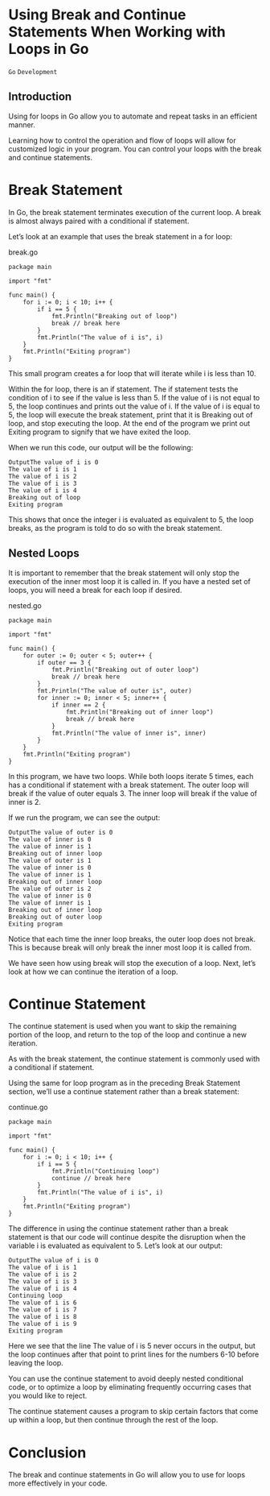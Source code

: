 # Using Break and Continue Statements When Working with Loops in Go

```Go``` ```Development```

## Introduction


Using for loops in Go allow you to automate and repeat tasks in an efficient manner.


Learning how to control the operation and flow of loops will allow for customized logic in your program.  You can control your loops with the break and continue statements.


# Break Statement


In Go, the break statement terminates execution of the current loop. A break is almost always paired with a conditional if statement.


Let’s look at an example that uses the break statement in a for loop:


break.go
```
package main

import "fmt"

func main() {
	for i := 0; i < 10; i++ {
		if i == 5 {
			fmt.Println("Breaking out of loop")
			break // break here
		}
		fmt.Println("The value of i is", i)
	}
	fmt.Println("Exiting program")
}

```


This small program creates a for loop that will iterate while i is less than 10.


Within the for loop, there is an if statement.  The if statement tests the condition of i to see if the value is less than 5. If the value of i is not equal to 5, the loop continues and prints out the value of i. If the value of i is equal to 5, the loop will execute the break statement, print that it is Breaking out of loop,  and stop executing the loop. At the end of the program we print out Exiting program to signify that we have exited the loop.


When we run this code, our output will be the following:


```
OutputThe value of i is 0
The value of i is 1
The value of i is 2
The value of i is 3
The value of i is 4
Breaking out of loop
Exiting program

```


This shows that once the integer i is evaluated as equivalent to 5, the loop breaks, as the program is told to do so with the break statement.


## Nested Loops


It is important to remember that the break statement will only stop the execution of the inner most loop it is called in.  If you have a nested set of loops, you will need a break for each loop if desired.


nested.go
```
package main

import "fmt"

func main() {
	for outer := 0; outer < 5; outer++ {
		if outer == 3 {
			fmt.Println("Breaking out of outer loop")
			break // break here
		}
		fmt.Println("The value of outer is", outer)
		for inner := 0; inner < 5; inner++ {
			if inner == 2 {
				fmt.Println("Breaking out of inner loop")
				break // break here
			}
			fmt.Println("The value of inner is", inner)
		}
	}
	fmt.Println("Exiting program")
}

```


In this program, we have two loops. While both loops iterate 5 times, each has a conditional if statement with a break statement. The outer loop will break if the value of outer equals 3.  The inner loop will break if the value of inner is 2.


If we run the program, we can see the output:


```
OutputThe value of outer is 0
The value of inner is 0
The value of inner is 1
Breaking out of inner loop
The value of outer is 1
The value of inner is 0
The value of inner is 1
Breaking out of inner loop
The value of outer is 2
The value of inner is 0
The value of inner is 1
Breaking out of inner loop
Breaking out of outer loop
Exiting program

```


Notice that each time the inner loop breaks, the outer loop does not break. This is because break will only break the inner most loop it is called from.


We have seen how using break will stop the execution of a loop.  Next, let’s look at how we can continue the iteration of a loop.


# Continue Statement


The continue statement is used when you want to skip the remaining portion of the loop, and return to the top of the loop and continue a new iteration.


As with the break statement, the continue statement is commonly used with a conditional if statement.


Using the same for loop program as in the preceding Break Statement section, we’ll use a continue statement rather than a break statement:


continue.go
```
package main

import "fmt"

func main() {
	for i := 0; i < 10; i++ {
		if i == 5 {
			fmt.Println("Continuing loop")
			continue // break here
		}
		fmt.Println("The value of i is", i)
	}
	fmt.Println("Exiting program")
}

```


The difference in using the continue statement rather than a break statement is that our code will continue despite the disruption when the variable i is evaluated as equivalent to 5. Let’s look at our output:


```
OutputThe value of i is 0
The value of i is 1
The value of i is 2
The value of i is 3
The value of i is 4
Continuing loop
The value of i is 6
The value of i is 7
The value of i is 8
The value of i is 9
Exiting program

```


Here we see that the line The value of i is 5 never occurs in the output, but the loop continues after that point to print lines for the numbers 6-10 before leaving the loop.


You can use the continue statement to avoid deeply nested conditional code, or to optimize a loop by eliminating frequently occurring cases that you would like to reject.


The continue statement causes a program to skip certain factors that come up within a loop, but then continue through the rest of the loop.


# Conclusion


The break and continue statements in Go will allow you to use for loops more effectively in your code.


